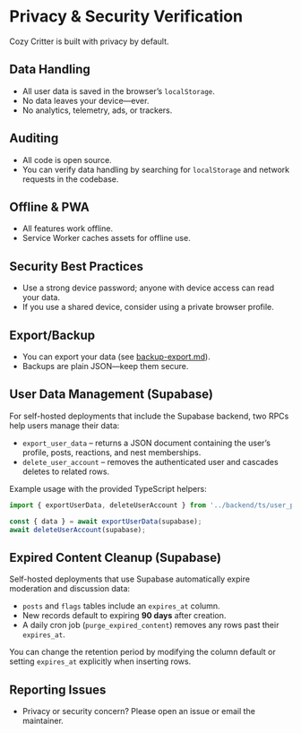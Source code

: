 # Privacy & Security Verification

Cozy Critter is built with privacy by default.

## Data Handling

- All user data is saved in the browser’s `localStorage`.
- No data leaves your device—ever.
- No analytics, telemetry, ads, or trackers.

## Auditing

- All code is open source.
- You can verify data handling by searching for `localStorage` and network requests in the codebase.

## Offline & PWA

- All features work offline.
- Service Worker caches assets for offline use.

## Security Best Practices

- Use a strong device password; anyone with device access can read your data.
- If you use a shared device, consider using a private browser profile.

## Export/Backup

- You can export your data (see [backup-export.md](./backup-export.md)).
- Backups are plain JSON—keep them secure.

## User Data Management (Supabase)

For self-hosted deployments that include the Supabase backend, two RPCs help users manage their data:

- `export_user_data` – returns a JSON document containing the user’s profile, posts, reactions, and nest memberships.
- `delete_user_account` – removes the authenticated user and cascades deletes to related rows.

Example usage with the provided TypeScript helpers:

```ts
import { exportUserData, deleteUserAccount } from '../backend/ts/user_privacy';

const { data } = await exportUserData(supabase);
await deleteUserAccount(supabase);
```

## Expired Content Cleanup (Supabase)

Self-hosted deployments that use Supabase automatically expire moderation and discussion data:

- `posts` and `flags` tables include an `expires_at` column.
- New records default to expiring **90 days** after creation.
- A daily cron job (`purge_expired_content`) removes any rows past their `expires_at`.

You can change the retention period by modifying the column default or setting `expires_at` explicitly when inserting rows.

## Reporting Issues

- Privacy or security concern? Please open an issue or email the maintainer.
